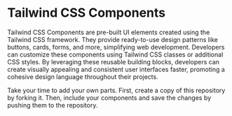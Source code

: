 # Tailwind CSS Components

Tailwind CSS Components are pre-built UI elements created using the Tailwind CSS framework. They provide ready-to-use design patterns like buttons, cards, forms, and more, simplifying web development. Developers can customize these components using Tailwind CSS classes or additional CSS styles. By leveraging these reusable building blocks, developers can create visually appealing and consistent user interfaces faster, promoting a cohesive design language throughout their projects.


Take your time to add your own parts. First, create a copy of this repository by forking it. Then, include your components and save the changes by pushing them to the repository.
